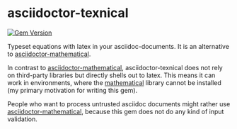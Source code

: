 # asciidoctor-texnical

[![Gem Version](https://img.shields.io/gem/v/asciidoctor-texnical.svg)](http://rubygems.org/gems/asciidoctor-texnical)

Typeset equations with latex in your asciidoc-documents. It is an alternative to
[asciidoctor-mathematical][asciidoctor-mathematical].

In contrast to [asciidoctor-mathematical][asciidoctor-mathematical],
asciidoctor-texnical does not rely on third-party libraries but directly shells
out to latex. This means it can work in environments, where the
[mathematical][mathematical] library cannot be installed (my primary motivation
for writing this gem).

People who want to process untrusted asciidoc documents might rather use
[asciidoctor-mathematical][asciidoctor-mathematical], because this gem does not
do any kind of input validation.

[asciidoctor-mathematical]: https://github.com/asciidoctor/asciidoctor-mathematical
[mathematical]: https://github.com/gjtorikian/mathematical
